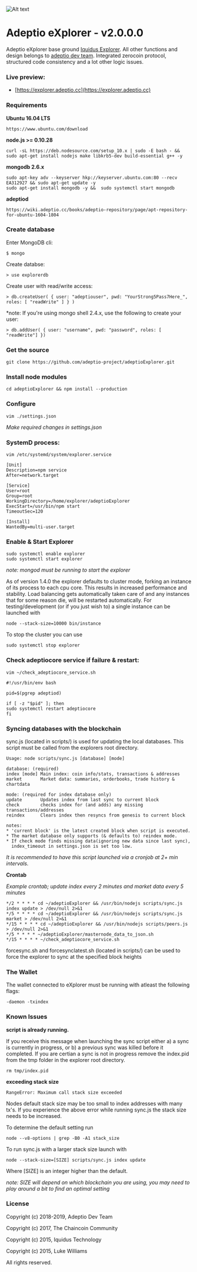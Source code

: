 ![Alt text](https://explorer.adeptio.cc/images/adeptio.png)

# Adeptio eXplorer - v2.0.0.0

Adeptio eXplorer base ground [Iquidus Explorer](https://github.com/iquidus/explorer). All other functions and design belongs to [adeptio dev team](https://adeptio.cc). Integrated zerocoin protocol, structured code consistency and a lot other logic issues.

### Live preview:

*  [https://explorer.adeptio.cc](https://explorer.adeptio.cc)

### Requirements

**Ubuntu 16.04 LTS**

    https://www.ubuntu.com/download

**node.js >= 0.10.28**

    curl -sL https://deb.nodesource.com/setup_10.x | sudo -E bash - && sudo apt-get install nodejs make libkrb5-dev build-essential g++ -y

**mongodb 2.6.x**

    sudo apt-key adv --keyserver hkp://keyserver.ubuntu.com:80 --recv EA312927 && sudo apt-get update -y
    sudo apt-get install mongodb -y &&  sudo systemctl start mongodb

**adeptiod**

    https://wiki.adeptio.cc/books/adeptio-repository/page/apt-repository-for-ubuntu-1604-1804

### Create database

Enter MongoDB cli:

    $ mongo

Create databse:

    > use explorerdb

Create user with read/write access:

    > db.createUser( { user: "adeptiouser", pwd: "YourStrong5Pass7Here_", roles: [ "readWrite" ] } )

*note: If you're using mongo shell 2.4.x, use the following to create your user:

    > db.addUser( { user: "username", pwd: "password", roles: [ "readWrite"] })

### Get the source

    git clone https://github.com/adeptio-project/adeptioExplorer.git

### Install node modules

    cd adeptioExplorer && npm install --production

### Configure

    vim ./settings.json

*Make required changes in settings.json*

### SystemD process:

    vim /etc/systemd/system/explorer.service

    [Unit]
    Description=npm service
    After=network.target

    [Service]
    User=root
    Group=root
    WorkingDirectory=/home/explorer/adeptioExplorer
    ExecStart=/usr/bin/npm start
    TimeoutSec=120

    [Install]
    WantedBy=multi-user.target

### Enable & Start Explorer

    sudo systemctl enable explorer
    sudo systemctl start explorer

*note: mongod must be running to start the explorer*

As of version 1.4.0 the explorer defaults to cluster mode, forking an instance of its process to each cpu core. This results in increased performance and stability. Load balancing gets automatically taken care of and any instances that for some reason die, will be restarted automatically. For testing/development (or if you just wish to) a single instance can be launched with

    node --stack-size=10000 bin/instance

To stop the cluster you can use

    sudo systemctl stop explorer

### Check adeptiocore service if failure & restart:

    vim ~/check_adeptiocore_service.sh 

    #!/usr/bin/env bash

    pid=$(pgrep adeptiod)

    if [ -z "$pid" ]; then
	sudo systemctl restart adeptiocore
    fi

### Syncing databases with the blockchain

sync.js (located in scripts/) is used for updating the local databases. This script must be called from the explorers root directory.

    Usage: node scripts/sync.js [database] [mode]

    database: (required)
    index [mode] Main index: coin info/stats, transactions & addresses
    market       Market data: summaries, orderbooks, trade history & chartdata

    mode: (required for index database only)
    update       Updates index from last sync to current block
    check        checks index for (and adds) any missing transactions/addresses
    reindex      Clears index then resyncs from genesis to current block

    notes:
    * 'current block' is the latest created block when script is executed.
    * The market database only supports (& defaults to) reindex mode.
    * If check mode finds missing data(ignoring new data since last sync),
      index_timeout in settings.json is set too low.

*It is recommended to have this script launched via a cronjob at 2+ min intervals.*

**Crontab**

*Example crontab; update index every 2 minutes and market data every 5 minutes*

    */2 * * * * cd ~/adeptioExplorer && /usr/bin/nodejs scripts/sync.js index update > /dev/null 2>&1
    */5 * * * * cd ~/adeptioExplorer && /usr/bin/nodejs scripts/sync.js market > /dev/null 2>&1
    */15 * * * * cd ~/adeptioExplorer && /usr/bin/nodejs scripts/peers.js > /dev/null 2>&1
    */5 * * * * ~/adeptioExplorer/masternode_data_to_json.sh
    */15 * * * * ~/check_adeptiocore_service.sh 

forcesync.sh and forcesynclatest.sh (located in scripts/) can be used to force the explorer to sync at the specified block heights

### The Wallet

The wallet connected to eXplorer must be running with atleast the following flags:

    -daemon -txindex

### Known Issues

**script is already running.**

If you receive this message when launching the sync script either a) a sync is currently in progress, or b) a previous sync was killed before it completed. If you are certian a sync is not in progress remove the index.pid from the tmp folder in the explorer root directory.

    rm tmp/index.pid

**exceeding stack size**

    RangeError: Maximum call stack size exceeded

Nodes default stack size may be too small to index addresses with many tx's. If you experience the above error while running sync.js the stack size needs to be increased.

To determine the default setting run

    node --v8-options | grep -B0 -A1 stack_size

To run sync.js with a larger stack size launch with

    node --stack-size=[SIZE] scripts/sync.js index update

Where [SIZE] is an integer higher than the default.

*note: SIZE will depend on which blockchain you are using, you may need to play around a bit to find an optimal setting*

### License

Copyright (c) 2018-2019, Adeptio Dev Team

Copyright (c) 2017, The Chaincoin Community 

Copyright (c) 2015, Iquidus Technology  

Copyright (c) 2015, Luke Williams  

All rights reserved.

